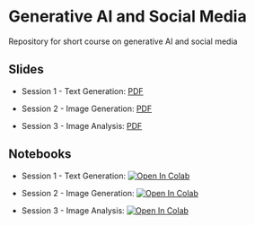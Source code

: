 # Generative AI and Social Media
Repository for short course on generative AI and social media

## Slides

- Session 1 - Text Generation: [PDF](https://github.com/zlisto/social_media_genAI/blob/main/slides/Lecture_01_Text_Generation.pdf)

- Session 2 - Image Generation: [PDF](https://github.com/zlisto/social_media_genAI/blob/main/slides/Lecture_02_Image_Generation.pdf)

- Session 3 - Image Analysis: [PDF](https://github.com/zlisto/social_media_genAI/blob/main/slides/Lecture_03_Image_Analysis.pdf)


## Notebooks
- Session 1 - Text Generation: [![Open In Colab](https://colab.research.google.com/assets/colab-badge.svg)](https://colab.research.google.com/github/zlisto/social_media_genAI/blob/main/main/Lecture_01_Text_Generation.ipynb)

- Session 2 - Image Generation: [![Open In Colab](https://colab.research.google.com/assets/colab-badge.svg)](https://colab.research.google.com/github/zlisto/social_media_genAI/blob/main/main/Lecture_02_Image_Generation.ipynb)

- Session 3 - Image Analysis: [![Open In Colab](https://colab.research.google.com/assets/colab-badge.svg)](https://colab.research.google.com/github/zlisto/social_media_genAI/blob/main/main/Lecture_03_Image_Analysis.ipynb)
























